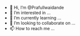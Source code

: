 - 👋 Hi, I’m @Prafullwaidande
- 👀 I’m interested in ...
- 🌱 I’m currently learning ...
- 💞️ I’m looking to collaborate on ...
- 📫 How to reach me ...

<!---
Prafullwaidande/Prafullwaidande is a ✨ special ✨ repository because its `README.md` (this file) appears on your GitHub profile.
You can click the Preview link to take a look at your changes.
--->
